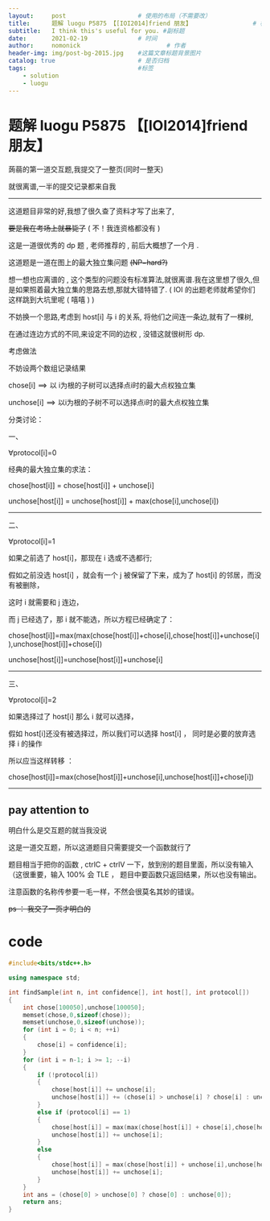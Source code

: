 ```yaml
---
layout:     post   				    # 使用的布局（不需要改）
title:      题解 luogu P5875 【[IOI2014]friend 朋友】 				# 标题 
subtitle:   I think this's useful for you. #副标题
date:       2021-02-19 				# 时间
author:     nomonick 						# 作者
header-img: img/post-bg-2015.jpg 	#这篇文章标题背景图片
catalog: true 						# 是否归档
tags:								#标签
    - solution
    - luogu
---
```

# 题解 luogu P5875 【[IOI2014]friend 朋友】

蒟蒻的第一道交互题,我提交了一整页(同时一整天)

就很离谱,一半的提交记录都来自我

----

这道题目非常的好,我想了很久查了资料才写了出来了,

~~要是我在考场上就暴毙了~~ ( 不！我连资格都没有 )

这是一道很优秀的 dp 题 , 老师推荐的 , 前后大概想了一个月 .

这道题是一道在图上的最大独立集问题 ~~(NP−hard?)~~

想一想也应离谱的 , 这个类型的问题没有标准算法,就很离谱.我在这里想了很久,但是如果照着最大独立集的思路去想,那就大错特错了. ( IOI 的出题老师就希望你们这样跳到大坑里呢 ( 嘻嘻 ) )

不妨换一个思路,考虑到 host[i] 与 i 的关系, 将他们之间连一条边,就有了一棵树,

在通过连边方式的不同,来设定不同的边权 , 没错这就很树形 dp.

考虑做法

不妨设两个数组记录结果

chose[i]  ⟹  以 i为根的子树可以选择点i时的最大点权独立集

unchose[i]  ⟹  以i为根的子树不可以选择点i时的最大点权独立集

分类讨论：

一、

∀protocol[i]=0

经典的最大独立集的求法：

chose[host[i]] = chose[host[i]] + unchose[i]

unchose[host[i]] = unchose[host[i]] + max(chose[i],unchose[i])

---

二、

∀protocol[i]=1

如果之前选了 host[i]，那现在 i 选或不选都行;

假如之前没选 host[i] ，就会有一个 j 被保留了下来，成为了 host[i] 的邻居，而没有被删除，

这时 i 就需要和 j 连边，

而 j 已经选了，那 i 就不能选，所以方程已经确定了：

chose[host[i]]=max⁡(max⁡(chose[host[i]]+chose[i],chose[host[i]]+unchose[i]),unchose[host[i]]+chose[i]) 

unchose[host[i]]=unchose[host[i]]+unchose[i]

---

三、

∀protocol[i]=2

如果选择过了 host[i] 那么 i 就可以选择，

假如 host[i]还没有被选择过，所以我们可以选择 host[i] ， 同时是必要的放弃选择 i 的操作

所以应当这样转移 ：

chose[host[i]]=max⁡(chose[host[i]]+unchose[i],unchose[host[i]]+chose[i])

---

## pay attention to

明白什么是交互题的就当我没说

这是一道交互题，所以这道题目只需要提交一个函数就行了

题目相当于把你的函数 , ctrlC + ctrlV 一下，放到别的题目里面，所以没有输入（这很重要，输入 100% 会 TLE ， 题目中要函数只返回结果，所以也没有输出。

注意函数的名称传参要一毛一样，不然会很莫名其妙的错误。

~~ps ： 我交了一页才明白的~~


# code 

```cpp
#include<bits/stdc++.h>

using namespace std;

int findSample(int n, int confidence[], int host[], int protocol[])
{
    int chose[100050],unchose[100050];
    memset(chose,0,sizeof(chose));
    memset(unchose,0,sizeof(unchose));
    for (int i = 0; i < n; ++i)
    {
        chose[i] = confidence[i];
    }
    for (int i = n-1; i >= 1; --i)
    {
        if (!protocol[i])
        {
            chose[host[i]] += unchose[i];
            unchose[host[i]] += (chose[i] > unchose[i] ? chose[i] : unchose[i]);
        }
        else if (protocol[i] == 1)
        {
            chose[host[i]] = max(max(chose[host[i]] + chose[i],chose[host[i]] + unchose[i]),unchose[host[i]] + chose[i]);
            unchose[host[i]] += unchose[i];
        }
        else 
        {
            chose[host[i]] = max(chose[host[i]] + unchose[i],unchose[host[i]] + chose[i]);
            unchose[host[i]] += unchose[i];
        }
    }
    int ans = (chose[0] > unchose[0] ? chose[0] : unchose[0]);
    return ans;
}
```

